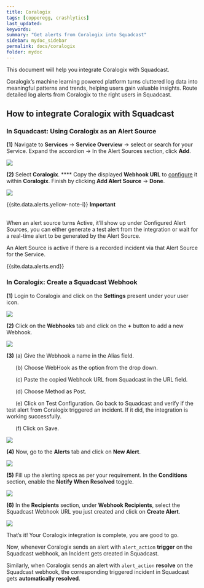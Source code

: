 ```yaml
---
title: Coralogix
tags: [copperegg, crashlytics]
last_updated:
keywords:
summary: "Get alerts from Coralogix into Squadcast"
sidebar: mydoc_sidebar
permalink: docs/coralogix
folder: mydoc
---
```


This document will help you integrate Coralogix with Squadcast.

Coralogix’s machine learning powered platform turns cluttered log data into meaningful patterns and trends, helping users gain valuable insights. 
Route detailed log alerts from Coralogix to the right users in Squadcast.

## How to integrate Coralogix with Squadcast

### In Squadcast: Using Coralogix as an Alert Source

**(1)** Navigate to **Services** -> **Service Overview** -> select or search for your Service. Expand the accordion -> In the Alert Sources section, click **Add**.

![](<images/Alert_Sources.png>)

**(2)** Select **Coralogix**. **** Copy the displayed **Webhook URL** to [configure](coralogix#in-coralogix-create-a-squadcast-webhook) it within **Coralogix**. Finish by clicking **Add Alert Source** -> **Done**.

![](<images/Coralogix.png>)

{{site.data.alerts.yellow-note-i}}
<b>Important</b><br/><br/>
<p>When an alert source turns Active, it’ll show up under Configured Alert Sources, you can either generate a test alert from the integration or wait for a real-time alert to be generated by the Alert Source.</p>
<p>An Alert Source is active if there is a recorded incident via that Alert Source for the Service.</p>
{{site.data.alerts.end}}

### In Coralogix: Create a Squadcast Webhook

**(1)** Login to Coralogix and click on the **Settings** present under your user icon.

![](images/coralogix_2.png)

**(2)** Click on the **Webhooks** tab and click on the **+** button to add a new Webhook.

![](images/coralogix_3.png)

**(3)** (a) Give the Webhook a name in the Alias field.

      (b) Choose WebHook as the option from the drop down.

      (c) Paste the copied Webhook URL from Squadcast in the URL field.

      (d) Choose Method as Post.

      (e) Click on Test Configuration. Go back to Squadcast and verify if the test alert from Coralogix triggered an incident. If it did, the integration is working successfully.

      (f) Click on Save.

![](images/coralogix_4.png)

**(4)** Now, go to the **Alerts** tab and click on **New Alert**.

![](images/coralogix_5.png)

**(5)** Fill up the alerting specs as per your requirement. In the **Conditions** section, enable the **Notify When Resolved** toggle.

![](images/coralogix_6.png)

**(6)** In the **Recipients** section, under **Webhook Recipients**, select the Squadcast Webhook URL you just created and click on **Create Alert**.

![](images/coralogix_7.png)

That’s it! Your Coralogix integration is complete, you are good to go.

Now, whenever Coralogix sends an alert with `alert_action` **trigger** on the Squadcast webhook, an Incident gets created in Squadcast.

Similarly, when Coralogix sends an alert with `alert_action` **resolve** on the Squadcast webhook, the corresponding triggered incident in Squadcast gets **automatically resolved**.